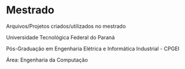 # Mestrado
Arquivos/Projetos criados/utilizados no mestrado 

Universidade Tecnológica Federal do Paraná

Pós-Graduação em Engenharia Elétrica e Informática Industrial - CPGEI

Área: Engenharia da Computação
